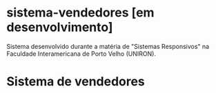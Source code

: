 # sistema-vendedores [em desenvolvimento]
Sistema desenvolvido durante a matéria de "Sistemas Responsivos" na Faculdade Interamericana de Porto Velho (UNIRON).
<h1>Sistema de vendedores</h2>
